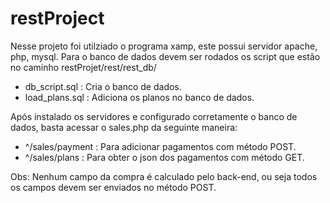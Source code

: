 # restProject
Nesse projeto foi utilziado o programa xamp, este possui servidor apache, php, mysql.
Para o banco de dados devem ser rodados os script que estão no caminho restProjet/rest/rest_db/
  - db_script.sql : Cria o banco de dados.
  - load_plans.sql : Adiciona os planos no banco de dados.
  
Após instalado os servidores e configurado corretamente o banco de dados, basta acessar o sales.php da seguinte maneira:
  - ^/sales/payment : Para adicionar pagamentos com método POST.
  - ^/sales/plans : Para obter o json dos pagamentos com método GET.
  
  Obs: Nenhum campo da compra é calculado pelo back-end, ou seja todos os campos devem ser enviados no método POST.
